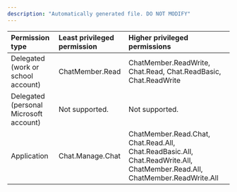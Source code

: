 ```yaml
---
description: "Automatically generated file. DO NOT MODIFY"
---
```


|Permission type|Least privileged permission|Higher privileged permissions|
|:---|:---|:---|
|Delegated (work or school account)|ChatMember.Read|ChatMember.ReadWrite, Chat.Read, Chat.ReadBasic, Chat.ReadWrite|
|Delegated (personal Microsoft account)|Not supported.|Not supported.|
|Application|Chat.Manage.Chat|ChatMember.Read.Chat, Chat.Read.All, Chat.ReadBasic.All, Chat.ReadWrite.All, ChatMember.Read.All, ChatMember.ReadWrite.All|

